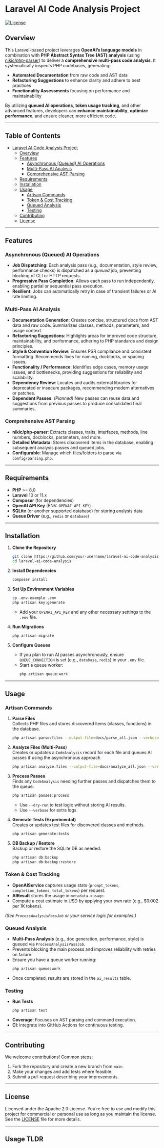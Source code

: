 # Laravel AI Code Analysis Project
[![License](https://img.shields.io/badge/license-Apache%202.0-blue.svg)](LICENSE)

## Overview

This Laravel-based project leverages **OpenAI’s language models** in combination with **PHP Abstract Syntax Tree (AST) analysis** (using [nikic/php-parser](https://github.com/nikic/PHP-Parser)) to deliver a **comprehensive multi-pass code analysis**. It systematically inspects PHP codebases, generating:

- **Automated Documentation** from raw code and AST data
- **Refactoring Suggestions** to enhance clarity and adhere to best practices
- **Functionality Assessments** focusing on performance and maintainability

By utilizing **queued AI operations**, **token usage tracking**, and other advanced features, developers can **enhance maintainability**, **optimize performance**, and ensure cleaner, more efficient code.

---

## Table of Contents
- [Laravel AI Code Analysis Project](#laravel-ai-code-analysis-project)
  - [Overview](#overview)
  - [Features](#features)
    - [Asynchronous (Queued) AI Operations](#asynchronous-queued-ai-operations)
    - [Multi-Pass AI Analysis](#multi-pass-ai-analysis)
    - [Comprehensive AST Parsing](#comprehensive-ast-parsing)
  - [Requirements](#requirements)
  - [Installation](#installation)
  - [Usage](#usage)
    - [Artisan Commands](#artisan-commands)
    - [Token & Cost Tracking](#token--cost-tracking)
    - [Queued Analysis](#queued-analysis)
    - [Testing](#testing)
  - [Contributing](#contributing)
  - [License](#license)

---

## Features

### Asynchronous (Queued) AI Operations
- **Job Dispatching**: Each analysis pass (e.g., documentation, style review, performance checks) is dispatched as a *queued* job, preventing blocking of CLI or HTTP requests.
- **Progressive Pass Completion**: Allows each pass to run independently, enabling partial or sequential pass execution.
- **Resilient**: Jobs can automatically retry in case of transient failures or AI rate limiting.

### Multi-Pass AI Analysis
- **Documentation Generation**: Creates concise, structured docs from AST data and raw code. Summarizes classes, methods, parameters, and usage context.
- **Refactoring Suggestions**: Highlights areas for improved code structure, maintainability, and performance, adhering to PHP standards and design principles.
- **Style & Convention Review**: Ensures PSR compliance and consistent formatting. Recommends fixes for naming, docblocks, or spacing issues.
- **Functionality / Performance**: Identifies edge cases, memory usage issues, and bottlenecks, providing suggestions for reliability and scalability.
- **Dependency Review**: Locates and audits external libraries for deprecated or insecure packages, recommending modern alternatives or patches.
- **Dependent Passes**: *(Planned)* New passes can reuse data and suggestions from previous passes to produce consolidated final summaries.

### Comprehensive AST Parsing
- **nikic/php-parser**: Extracts classes, traits, interfaces, methods, line numbers, docblocks, parameters, and more.
- **Detailed Metadata**: Stores discovered items in the database, enabling subsequent analysis passes and queued jobs.
- **Configurable**: Manage which files/folders to parse via `config/parsing.php`.

---

## Requirements
- **PHP** >= 8.0  
- **Laravel** 10 or 11.x  
- **Composer** (for dependencies)  
- **OpenAI API Key** (ENV: `OPENAI_API_KEY`)  
- **SQLite** (or another supported database) for storing analysis data  
- **Queue Driver** (e.g., `redis` or `database`)

---

## Installation

1. **Clone the Repository**  
   ```bash
   git clone https://github.com/your-username/laravel-ai-code-analysis.git
   cd laravel-ai-code-analysis
   ```

2. **Install Dependencies**  
   ```bash
   composer install
   ```

3. **Set Up Environment Variables**  
   ```bash
   cp .env.example .env
   php artisan key:generate
   ```
   - Add your `OPENAI_API_KEY` and any other necessary settings to the `.env` file.

4. **Run Migrations**  
   ```bash
   php artisan migrate
   ```

5. **Configure Queues**
   - If you plan to run AI passes asynchronously, ensure `QUEUE_CONNECTION` is set (e.g., `database`, `redis`) in your `.env` file.
   - Start a queue worker:
     ```bash
     php artisan queue:work
     ```

---

## Usage

### Artisan Commands

1. **Parse Files**  
   Collects PHP files and stores discovered items (classes, functions) in the database.
   ```bash
   php artisan parse:files --output-file=docs/parse_all.json --verbose
   ```

2. **Analyze Files (Multi-Pass)**  
   Creates or updates a `CodeAnalysis` record for each file and queues AI passes if using the asynchronous approach.
   ```bash
   php artisan analyze:files --output-file=docs/analyze_all.json --verbose
   ```

3. **Process Passes**  
   Finds any `CodeAnalysis` needing further passes and dispatches them to the queue.
   ```bash
   php artisan passes:process
   ```
   - Use `--dry-run` to test logic without storing AI results.
   - Use `--verbose` for extra logs.

4. **Generate Tests (Experimental)**  
   Creates or updates test files for discovered classes and methods.
   ```bash
   php artisan generate:tests
   ```

5. **DB Backup / Restore**  
   Backup or restore the SQLite DB as needed.
   ```bash
   php artisan db:backup
   php artisan db:backup:restore
   ```

### Token & Cost Tracking
- **OpenAIService** captures usage stats (`prompt_tokens`, `completion_tokens`, `total_tokens`) per request.
- **AIResult** stores the usage in `metadata->usage`.
- Compute a cost estimate in USD by applying your own rate (e.g., $0.002 per 1K tokens).

*(See `ProcessAnalysisPassJob` or your service logic for examples.)*

### Queued Analysis
- **Multi-Pass Analysis** (e.g., doc generation, performance, style) is queued via `ProcessAnalysisPassJob`.
- Prevents blocking the main process and improves reliability with retries on failure.
- Ensure you have a queue worker running:
  ```bash
  php artisan queue:work
  ```
- Once completed, results are stored in the `ai_results` table.

### Testing
- **Run Tests**  
  ```bash
  php artisan test
  ```
- **Coverage**: Focuses on AST parsing and command execution.
- **CI**: Integrate into GitHub Actions for continuous testing.

---

## Contributing

We welcome contributions! Common steps:
1. Fork the repository and create a new branch from `main`.
2. Make your changes and add tests where feasible.
3. Submit a pull request describing your improvements.

---

## License

Licensed under the Apache 2.0 License. You’re free to use and modify this project for commercial or personal use as long as you maintain the license. See the [LICENSE](LICENSE) file for more details.

---

## Usage TLDR

